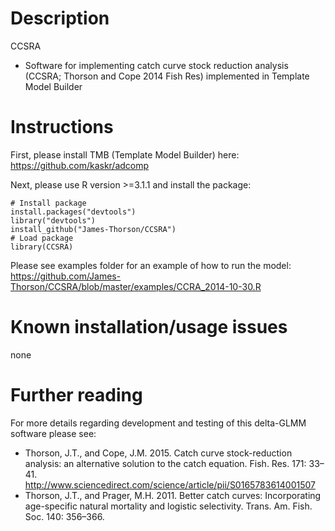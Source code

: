 Description
=============

CCSRA
* Software for implementing catch curve stock reduction analysis (CCSRA; Thorson and Cope 2014 Fish Res) implemented in Template Model Builder


Instructions
=============
First, please install TMB (Template Model Builder) here: 
https://github.com/kaskr/adcomp

Next, please use R version >=3.1.1 and install the package:


    # Install package
    install.packages("devtools")
    library("devtools")
    install_github("James-Thorson/CCSRA")
    # Load package
    library(CCSRA)

Please see examples folder for an example of how to run the model:
https://github.com/James-Thorson/CCSRA/blob/master/examples/CCRA_2014-10-30.R

Known installation/usage issues
=============
none

Further reading
=============

For more details regarding development and testing of this delta-GLMM software please see:
* Thorson, J.T., and Cope, J.M. 2015. Catch curve stock-reduction analysis: an alternative solution to the catch equation. Fish. Res. 171: 33–41. http://www.sciencedirect.com/science/article/pii/S0165783614001507
* Thorson, J.T., and Prager, M.H. 2011. Better catch curves: Incorporating age-specific natural mortality and logistic selectivity. Trans. Am. Fish. Soc. 140: 356–366. 

